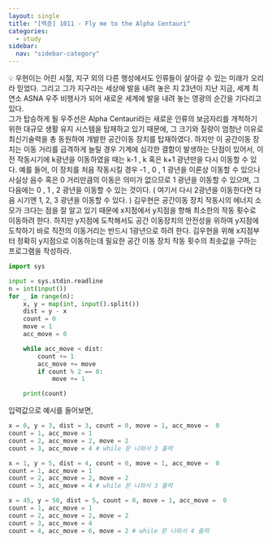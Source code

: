```yaml
---
layout: single
title: "[백준] 1011 - Fly me to the Alpha Centauri"
categories:
  - study
sidebar:
  nav: "sidebar-category"
---
```


💡 우현이는 어린 시절, 지구 외의 다른 행성에서도 인류들이 살아갈 수 있는 미래가 오리라 믿었다. 그리고 그가 지구라는 세상에 발을 내려 놓은 지 23년이 지난 지금, 세계 최연소 ASNA 우주 비행사가 되어 새로운 세계에 발을 내려 놓는 영광의 순간을 기다리고 있다.<br />
그가 탑승하게 될 우주선은 Alpha Centauri라는 새로운 인류의 보금자리를 개척하기 위한 대규모 생활 유지 시스템을 탑재하고 있기 때문에, 그 크기와 질량이 엄청난 이유로 최신기술력을 총 동원하여 개발한 공간이동 장치를 탑재하였다. 하지만 이 공간이동 장치는 이동 거리를 급격하게 늘릴 경우 기계에 심각한 결함이 발생하는 단점이 있어서, 이전 작동시기에 k광년을 이동하였을 때는 k-1 , k 혹은 k+1 광년만을 다시 이동할 수 있다. 예를 들어, 이 장치를 처음 작동시킬 경우 -1 , 0 , 1 광년을 이론상 이동할 수 있으나 사실상 음수 혹은 0 거리만큼의 이동은 의미가 없으므로 1 광년을 이동할 수 있으며, 그 다음에는 0 , 1 , 2 광년을 이동할 수 있는 것이다. ( 여기서 다시 2광년을 이동한다면 다음 시기엔 1, 2, 3 광년을 이동할 수 있다. )
김우현은 공간이동 장치 작동시의 에너지 소모가 크다는 점을 잘 알고 있기 때문에 x지점에서 y지점을 향해 최소한의 작동 횟수로 이동하려 한다. 하지만 y지점에 도착해서도 공간 이동장치의 안전성을 위하여 y지점에 도착하기 바로 직전의 이동거리는 반드시 1광년으로 하려 한다.
김우현을 위해 x지점부터 정확히 y지점으로 이동하는데 필요한 공간 이동 장치 작동 횟수의 최솟값을 구하는 프로그램을 작성하라.

``` python
import sys

input = sys.stdin.readline
n = int(input())
for _ in range(n):
    x, y = map(int, input().split())
    dist = y - x
    count = 0
    move = 1
    acc_move = 0

    while acc_move < dist:
        count += 1
        acc_move += move
        if count % 2 == 0:
            move += 1

    print(count)
```

입력값으로 예시를 들어보면,
``` python
x = 0, y = 3, dist = 3, count = 0, move = 1, acc_move =  0
count = 1, acc_move = 1
count = 2, acc_move = 2, move = 2
count = 3, acc_move = 4 # while 문 나와서 3 출력
```
``` python
x = 1, y = 5, dist = 4, count = 0, move = 1, acc_move =  0
count = 1, acc_move = 1
count = 2, acc_move = 2, move = 2
count = 3, acc_move = 4 # while 문 나와서 3 출력
```
``` python 
x = 45, y = 50, dist = 5, count = 0, move = 1, acc_move =  0
count = 1, acc_move = 1
count = 2, acc_move = 2, move = 2
count = 3, acc_move = 4
count = 4, acc_move = 6, move = 2 # while 문 나와서 4 출력
```